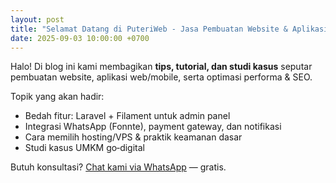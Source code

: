 ```yaml
---
layout: post
title: "Selamat Datang di PuteriWeb - Jasa Pembuatan Website & Aplikasi"
date: 2025-09-03 10:00:00 +0700
---
```



Halo! Di blog ini kami membagikan **tips, tutorial, dan studi kasus** seputar pembuatan website, aplikasi web/mobile, serta optimasi performa & SEO.


Topik yang akan hadir:
- Bedah fitur: Laravel + Filament untuk admin panel
- Integrasi WhatsApp (Fonnte), payment gateway, dan notifikasi
- Cara memilih hosting/VPS & praktik keamanan dasar
- Studi kasus UMKM go‑digital


Butuh konsultasi? [Chat kami via WhatsApp](https://wa.me/6289693342298) — gratis.

